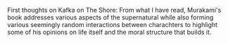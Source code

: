 First thoughts on Kafka on The Shore:
From what I have read, Murakami's book addresses various aspects of the supernatural while also forming various seemingly random interactions between charachters to highlight some of his opinions on life itself and the moral structure that builds it.

